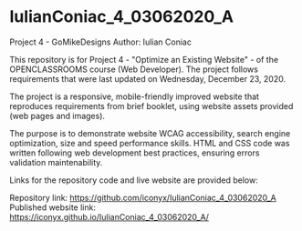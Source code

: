 # IulianConiac_4_03062020_A
Project 4 - GoMikeDesigns Author: Iulian Coniac

This repository is for Project 4 - "Optimize an Existing Website" - of the OPENCLASSROOMS course (Web Developer).
The project follows requirements that were last updated on Wednesday, December 23, 2020.

The project is a responsive, mobile-friendly improved website that reproduces requirements from brief booklet, using website assets provided (web pages and images).

The purpose is to demonstrate website WCAG accessibility, search engine optimization, size and speed performance skills.
HTML and CSS code was written following web development best practices, ensuring errors validation maintenability.

Links for the repository code and live website are provided below:

Repository link: https://github.com/iconyx/IulianConiac_4_03062020_A Published website link: https://iconyx.github.io/IulianConiac_4_03062020_A/
